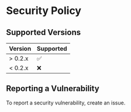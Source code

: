 # Security Policy

## Supported Versions

| Version | Supported          |
| ------- | ------------------ |
| > 0.2.x | :white_check_mark: |
| < 0.2.x | :x:                |

## Reporting a Vulnerability

To report a security vulnerability, create an issue.
